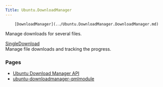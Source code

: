 ```yaml
---
Title: Ubuntu.DownloadManager
---
```

        [DownloadManager](../Ubuntu.DownloadManager.DownloadManager.md)  
Manage downloads for several files.

[SingleDownload](../Ubuntu.DownloadManager.SingleDownload.md)  
Manage file downloads and tracking the progress.

### Pages

-   [Ubuntu Download Manager API](../Ubuntu.DownloadManager.index.md)
-   [ubuntu-downloadmanager-qmlmodule](../Ubuntu.DownloadManager.ubuntu-downloadmanager-qmlmodule.md)

